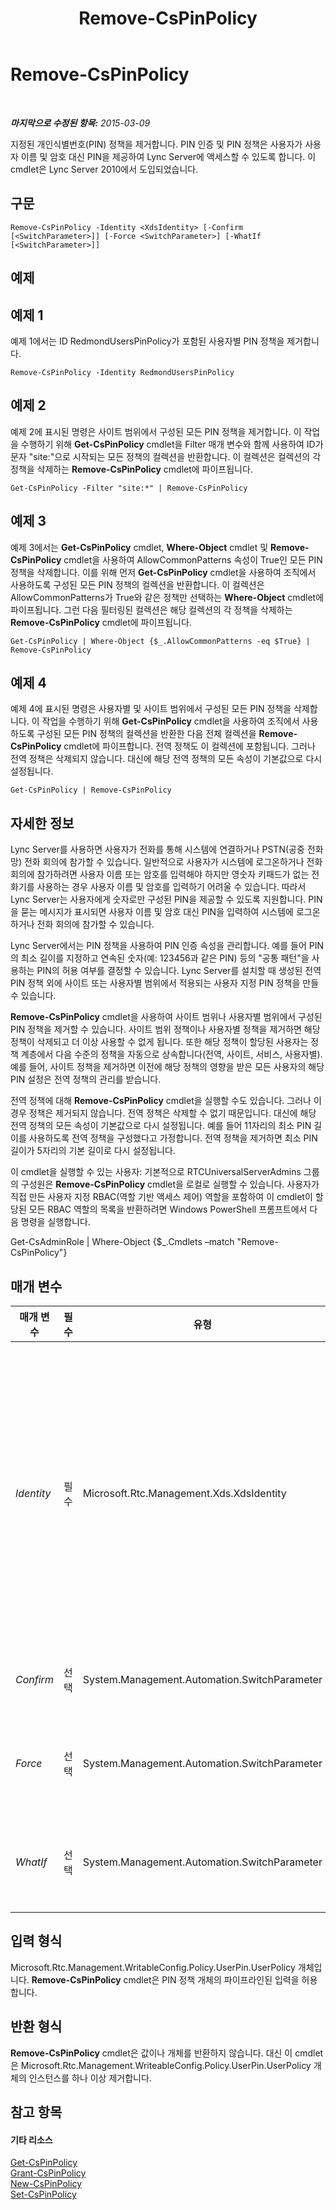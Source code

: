 ﻿---
title: Remove-CsPinPolicy
TOCTitle: Remove-CsPinPolicy
ms:assetid: 60bebb77-4181-4c5c-9c0e-dd1ece71f1d2
ms:mtpsurl: https://technet.microsoft.com/ko-kr/library/Gg398431(v=OCS.15)
ms:contentKeyID: 49303800
ms.date: 08/24/2015
mtps_version: v=OCS.15
ms.translationtype: HT
---

# Remove-CsPinPolicy

 

_**마지막으로 수정된 항목:** 2015-03-09_

지정된 개인식별번호(PIN) 정책을 제거합니다. PIN 인증 및 PIN 정책은 사용자가 사용자 이름 및 암호 대신 PIN을 제공하여 Lync Server에 액세스할 수 있도록 합니다. 이 cmdlet은 Lync Server 2010에서 도입되었습니다.

## 구문

    Remove-CsPinPolicy -Identity <XdsIdentity> [-Confirm [<SwitchParameter>]] [-Force <SwitchParameter>] [-WhatIf [<SwitchParameter>]]

## 예제

## 예제 1

예제 1에서는 ID RedmondUsersPinPolicy가 포함된 사용자별 PIN 정책을 제거합니다.

    Remove-CsPinPolicy -Identity RedmondUsersPinPolicy

## 예제 2

예제 2에 표시된 명령은 사이트 범위에서 구성된 모든 PIN 정책을 제거합니다. 이 작업을 수행하기 위해 **Get-CsPinPolicy** cmdlet을 Filter 매개 변수와 함께 사용하여 ID가 문자 "site:"으로 시작되는 모든 정책의 컬렉션을 반환합니다. 이 컬렉션은 컬렉션의 각 정책을 삭제하는 **Remove-CsPinPolicy** cmdlet에 파이프됩니다.

    Get-CsPinPolicy -Filter "site:*" | Remove-CsPinPolicy

## 예제 3

예제 3에서는 **Get-CsPinPolicy** cmdlet, **Where-Object** cmdlet 및 **Remove-CsPinPolicy** cmdlet을 사용하여 AllowCommonPatterns 속성이 True인 모든 PIN 정책을 삭제합니다. 이를 위해 먼저 **Get-CsPinPolicy** cmdlet을 사용하여 조직에서 사용하도록 구성된 모든 PIN 정책의 컬렉션을 반환합니다. 이 컬렉션은 AllowCommonPatterns가 True와 같은 정책만 선택하는 **Where-Object** cmdlet에 파이프됩니다. 그런 다음 필터링된 컬렉션은 해당 컬렉션의 각 정책을 삭제하는 **Remove-CsPinPolicy** cmdlet에 파이프됩니다.

    Get-CsPinPolicy | Where-Object {$_.AllowCommonPatterns -eq $True} | Remove-CsPinPolicy

## 예제 4

예제 4에 표시된 명령은 사용자별 및 사이트 범위에서 구성된 모든 PIN 정책을 삭제합니다. 이 작업을 수행하기 위해 **Get-CsPinPolicy** cmdlet을 사용하여 조직에서 사용하도록 구성된 모든 PIN 정책의 컬렉션을 반환한 다음 전체 컬렉션을 **Remove-CsPinPolicy** cmdlet에 파이프합니다. 전역 정책도 이 컬렉션에 포함됩니다. 그러나 전역 정책은 삭제되지 않습니다. 대신에 해당 전역 정책의 모든 속성이 기본값으로 다시 설정됩니다.

    Get-CsPinPolicy | Remove-CsPinPolicy

## 자세한 정보

Lync Server를 사용하면 사용자가 전화를 통해 시스템에 연결하거나 PSTN(공중 전화망) 전화 회의에 참가할 수 있습니다. 일반적으로 사용자가 시스템에 로그온하거나 전화 회의에 참가하려면 사용자 이름 또는 암호를 입력해야 하지만 영숫자 키패드가 없는 전화기를 사용하는 경우 사용자 이름 및 암호를 입력하기 어려울 수 있습니다. 따라서 Lync Server는 사용자에게 숫자로만 구성된 PIN을 제공할 수 있도록 지원합니다. PIN을 묻는 메시지가 표시되면 사용자 이름 및 암호 대신 PIN을 입력하여 시스템에 로그온하거나 전화 회의에 참가할 수 있습니다.

Lync Server에서는 PIN 정책을 사용하여 PIN 인증 속성을 관리합니다. 예를 들어 PIN의 최소 길이를 지정하고 연속된 숫자(예: 123456과 같은 PIN) 등의 "공통 패턴"을 사용하는 PIN의 허용 여부를 결정할 수 있습니다. Lync Server를 설치할 때 생성된 전역 PIN 정책 외에 사이트 또는 사용자별 범위에서 적용되는 사용자 지정 PIN 정책을 만들 수 있습니다.

**Remove-CsPinPolicy** cmdlet을 사용하여 사이트 범위나 사용자별 범위에서 구성된 PIN 정책을 제거할 수 있습니다. 사이트 범위 정책이나 사용자별 정책을 제거하면 해당 정책이 삭제되고 더 이상 사용할 수 없게 됩니다. 또한 해당 정책이 할당된 사용자는 정책 계층에서 다음 수준의 정책을 자동으로 상속합니다(전역, 사이트, 서비스, 사용자별). 예를 들어, 사이트 정책을 제거하면 이전에 해당 정책의 영향을 받은 모든 사용자의 해당 PIN 설정은 전역 정책의 관리를 받습니다.

전역 정책에 대해 **Remove-CsPinPolicy** cmdlet을 실행할 수도 있습니다. 그러나 이 경우 정책은 제거되지 않습니다. 전역 정책은 삭제할 수 없기 때문입니다. 대신에 해당 전역 정책의 모든 속성이 기본값으로 다시 설정됩니다. 예를 들어 11자리의 최소 PIN 길이를 사용하도록 전역 정책을 구성했다고 가정합니다. 전역 정책을 제거하면 최소 PIN 길이가 5자리의 기본 길이로 다시 설정됩니다.

이 cmdlet을 실행할 수 있는 사용자: 기본적으로 RTCUniversalServerAdmins 그룹의 구성원은 **Remove-CsPinPolicy** cmdlet을 로컬로 실행할 수 있습니다. 사용자가 직접 만든 사용자 지정 RBAC(역할 기반 액세스 제어) 역할을 포함하여 이 cmdlet이 할당된 모든 RBAC 역할의 목록을 반환하려면 Windows PowerShell 프롬프트에서 다음 명령을 실행합니다.

Get-CsAdminRole | Where-Object {$\_.Cmdlets –match "Remove-CsPinPolicy"}

## 매개 변수


<table>
<colgroup>
<col style="width: 25%" />
<col style="width: 25%" />
<col style="width: 25%" />
<col style="width: 25%" />
</colgroup>
<thead>
<tr class="header">
<th>매개 변수</th>
<th>필수</th>
<th>유형</th>
<th>설명</th>
</tr>
</thead>
<tbody>
<tr class="odd">
<td><p><em>Identity</em></p></td>
<td><p>필수</p></td>
<td><p>Microsoft.Rtc.Management.Xds.XdsIdentity</p></td>
<td><p>생성될 때 정책에 할당된 고유 식별자입니다. PIN 정책은 전역, 사이트 또는 사용자별 범위에서 할당할 수 있습니다. 전역 인스턴스를 참조하려면 -Identity global 구문을 사용합니다. 사이트 범위의 정책을 참조하려면 -Identity site:Redmond 구문을 사용합니다. 사용자별 범위의 정책을 참조하려면 -Identity RedmondPINPolicy와 같은 구문을 사용합니다.</p>
<p></p></td>
</tr>
<tr class="even">
<td><p><em>Confirm</em></p></td>
<td><p>선택</p></td>
<td><p>System.Management.Automation.SwitchParameter</p></td>
<td><p>명령을 실행하기 전에 확인 메시지를 표시합니다.</p></td>
</tr>
<tr class="odd">
<td><p><em>Force</em></p></td>
<td><p>선택</p></td>
<td><p>System.Management.Automation.SwitchParameter</p></td>
<td><p>명령을 실행할 때 발생할 수 있는 심각하지 않은 오류 메시지를 표시하지 않습니다.</p></td>
</tr>
<tr class="even">
<td><p><em>WhatIf</em></p></td>
<td><p>선택</p></td>
<td><p>System.Management.Automation.SwitchParameter</p></td>
<td><p>명령을 실제로 실행하지 않고도 명령이 실행될 경우 발생할 수 있는 현상을 설명합니다.</p></td>
</tr>
</tbody>
</table>


## 입력 형식

Microsoft.Rtc.Management.WritableConfig.Policy.UserPin.UserPolicy 개체입니다. **Remove-CsPinPolicy** cmdlet은 PIN 정책 개체의 파이프라인된 입력을 허용합니다.

## 반환 형식

**Remove-CsPinPolicy** cmdlet은 값이나 개체를 반환하지 않습니다. 대신 이 cmdlet은 Microsoft.Rtc.Management.WriteableConfig.Policy.UserPin.UserPolicy 개체의 인스턴스를 하나 이상 제거합니다.

## 참고 항목

#### 기타 리소스

[Get-CsPinPolicy](get-cspinpolicy.md)  
[Grant-CsPinPolicy](grant-cspinpolicy.md)  
[New-CsPinPolicy](new-cspinpolicy.md)  
[Set-CsPinPolicy](set-cspinpolicy.md)

